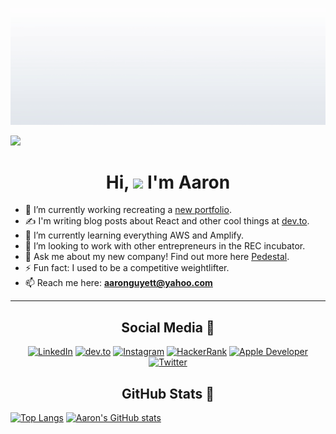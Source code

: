 <!--
Hi! Thanks for checking out my source code! 😄

**guyett92/guyett92** is a ✨ _special_ ✨ repository because its `README.md` (this file) appears on your GitHub profile.
* 🤔 I’m looking for help with 
* 😄 Pronouns: ...
-->

<!-- Portfolio Link -->
[7]: https://aarondguyett.com

<!-- Icons -->
[1.1]: https://cdn1.iconfinder.com/data/icons/social-media-rounded-corners/512/Rounded_Linkedin2_svg-64.png (linkedin icon)
[2.1]: https://cdn3.iconfinder.com/data/icons/logos-and-brands-adobe/512/84_Dev-64.png (dev.to icon)
[3.1]: https://cdn4.iconfinder.com/data/icons/picons-social/57/38-instagram-2-64.png (instagram icon)
[4.1]: https://cdn4.iconfinder.com/data/icons/logos-and-brands-1/512/160_Hackerrank_logo_logos-64.png (hackerrank icon)
[5.1]: https://cdn3.iconfinder.com/data/icons/picons-social/57/16-apple-64.png (apple developer icon)
[6.1]: https://cdn4.iconfinder.com/data/icons/ionicons/512/icon-social-twitter-64.png (twitter icon)

<!-- Social Media -->
[1]: https://linkedin.com/in/aarondguyett
[2]: https://dev.to/guyett92
[3]: https://instagram.com/aarong_aesthetics
[4]: https://www.hackerrank.com/aaronguyett
[5]: https://apps.apple.com/us/developer/aaron-guyett/id1503146319
[6]: https://twitter.com/GuyettAaron

<p align="center"><a target="_blank" href="https://aarondguyett.com"><img src="https://github.com/guyett92/guyett92/blob/master/Aaron%20Guyett%20SE.gif" alt="Aaron's Banner"></a></p>   

![](https://komarev.com/ghpvc/?username=guyett92&color=bf5fff)
<h1 align="center">Hi, <img src="https://raw.githubusercontent.com/MartinHeinz/MartinHeinz/master/wave.gif" width="30px"> I'm Aaron</h1>

* 🔭 I’m currently working recreating a [new portfolio](https://aarondguyett.com).
* ✍️ I'm writing blog posts about React and other cool things at [dev.to](https://dev.to/guyett92).
* 🌱 I’m currently learning everything AWS and Amplify.
* 👯 I’m looking to work with other entrepreneurs in the REC incubator.
* 💬 Ask me about my new company! Find out more here [Pedestal](https://www.linkedin.com/company/pedestal-app/).
* ⚡ Fun fact: I used to be a competitive weightlifter.
* 📫 Reach me here: **aaronguyett@yahoo.com**
---
<h2 align="center">Social Media 📱</h2>
<p align="center">
  <a target="_blank" href="https://linkedin.com/in/aarondguyett"><img src="https://cdn1.iconfinder.com/data/icons/social-media-rounded-corners/512/Rounded_Linkedin2_svg-64.png" alt="LinkedIn"></a>
  <a target="_blank" href="https://dev.to/guyett92"><img src="https://cdn3.iconfinder.com/data/icons/logos-and-brands-adobe/512/84_Dev-64.png" alt="dev.to"></a>
  <a target="_blank" href="https://instagram.com/aarong_aesthetics"><img src="https://cdn4.iconfinder.com/data/icons/picons-social/57/38-instagram-2-64.png" alt="Instagram"></a>
  <a target="_blank" href="https://www.hackerrank.com/aaronguyett"><img src="https://cdn4.iconfinder.com/data/icons/logos-and-brands-1/512/160_Hackerrank_logo_logos-64.png" alt="HackerRank"></a>
  <a target="_blank" href="https://apps.apple.com/us/developer/aaron-guyett/id1503146319"><img src="https://cdn3.iconfinder.com/data/icons/picons-social/57/16-apple-64.png" alt="Apple Developer"></a>
  <a target="_blank" href="https://twitter.com/GuyettAaron"><img src="https://cdn4.iconfinder.com/data/icons/ionicons/512/icon-social-twitter-64.png" alt="Twitter"></a>
</p>

<h2 align="center">GitHub Stats 🧮</h2>

[![Top Langs](https://github-readme-stats.vercel.app/api/top-langs/?username=guyett92&show_icons=true&theme=cobalt)](https://github.com/anuraghazra/github-readme-stats) [![Aaron's GitHub stats](https://github-readme-stats.vercel.app/api?username=guyett92&show_icons=true&theme=cobalt)](https://github.com/anuraghazra/github-readme-stats)

